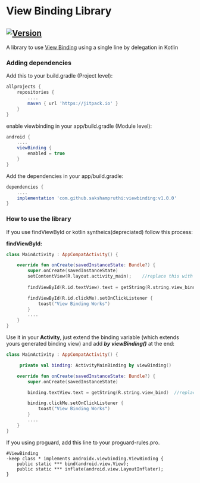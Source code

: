 # View Binding Library

[![Version](https://jitpack.io/v/sakshampruthi/ViewBinding.svg)](https://jitpack.io/#sakshampruthi/ViewBinding)
----------------------------------------------------------

A library to use [View Binding](https://developer.android.com/topic/libraries/view-binding) using a single line by delegation in Kotlin

### Adding dependencies
Add this to your build.gradle (Project level):
```groovy
allprojects {
	repositories {
		....
		maven { url 'https://jitpack.io' }
	}
}
```

enable viewbinding in your app/build.gradle (Module level):
```groovy
android {
    ....
    viewBinding {
        enabled = true
    }
}
```

Add the dependencies in your app/build.gradle:
```groovy
dependencies {
    ....
    implementation 'com.github.sakshampruthi:viewbinding:v1.0.0'
}
```

### How to use the library

If you use findViewById or kotlin syntheics(depreciated) follow this process: 

****findViewById:****
```kotlin
class MainActivity : AppCompatActivity() {

    override fun onCreate(savedInstanceState: Bundle?) {
        super.onCreate(savedInstanceState)
        setContentView(R.layout.activity_main);    //replace this with view binding as shown below
          
        findViewById(R.id.textView).text = getString(R.string.view_bind)

        findViewById(R.id.clickMe).setOnClickListener {
            toast("View Binding Works")
        }
        ....
    }
}
```

Use it in your **Activity**, just extend the binding variable (which extends yours generated binding view) and add ***by viewBinding()*** at the end:
```kotlin
class MainActivity : AppCompatActivity() {

     private val binding: ActivityMainBinding by viewBinding()

    override fun onCreate(savedInstanceState: Bundle?) {
        super.onCreate(savedInstanceState)

        binding.textView.text = getString(R.string.view_bind)  //replacing findViewById by binding

        binding.clickMe.setOnClickListener {
            toast("View Binding Works")
        }
        ....
    }
}
```



If you using proguard, add this line to your proguard-rules.pro.
```
#ViewBinding
-keep class * implements androidx.viewbinding.ViewBinding {
    public static *** bind(android.view.View);
    public static *** inflate(android.view.LayoutInflater);
}
```
